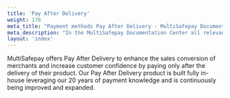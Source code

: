 ```yaml
---
title: 'Pay After Delivery'
weight: 170
meta_title: "Payment methods Pay After Delivery - MultiSafepay Documentation Center"
meta_description: "In the MultiSafepay Documentation Center all relevant information regarding our Plugins and API. As well as Support pages for Payment Method, Tools and General Questions. You can also find the contact details of our Support Team and Integration Team."
layout: 'index'
---
```


MultiSafepay offers Pay After Delivery to enhance the sales conversion of merchants and increase customer confidence by paying only after the delivery of their product. Our Pay After Delivery product is built fully in-house leveraging our 20 years of payment knowledge and is continuously being improved and expanded.
